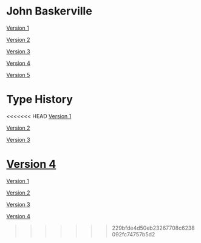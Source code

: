 # John Baskerville

[Version 1](https://janedonnelly.github.io/john_baskerville/baskerville.html)

[Version 2](https://janedonnelly.github.io/john_baskerville/baskerville2.html)

[Version 3](https://janedonnelly.github.io/john_baskerville/baskerville3.html)

[Version 4](https://janedonnelly.github.io/john_baskerville/baskerville4.html)

[Version 5](https://janedonnelly.github.io/john_baskerville/baskerville5.html)

# Type History
<<<<<<< HEAD
[Version 1](https://janedonnelly.github.io/historyoftype/historyoftype.html)

[Version 2](https://janedonnelly.github.io/historyoftype/historyoftype2.html)

[Version 3](https://janedonnelly.github.io/historyoftype/historyoftype3.html)

[Version 4](https://janedonnelly.github.io/historyoftype/historyoftype4.html)
=======
[Version 1](https://janedonnelly.github.io/john_baskerville/historyoftype.html)

[Version 2](https://janedonnelly.github.io/john_baskerville/historyoftype2.html)

[Version 3](https://janedonnelly.github.io/john_baskerville/historyoftype3.html)

[Version 4](https://janedonnelly.github.io/john_baskerville/historyoftype4.html)
>>>>>>> 229bfde4d50eb23267708c6238092fc74757b5d2
